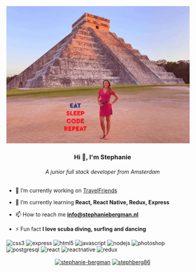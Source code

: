 
![ani](https://github.com/StephBerg86/StephBerg86/blob/master/Animated%20GIF-downsized_large.gif)

<h3 align="center">Hi 👋, I'm Stephanie</h3>
<h6 align="center">A junior full stack developer from Amsterdam</h6>

- 🔭 I’m currently working on [TravelFriends](https://github.com/StephBerg86/TravelFriends-FE)

- 🌱 I’m currently learning **React, React Native, Redux, Express**

- 📫 How to reach me **info@stephaniebergman.nl**

- ⚡ Fun fact **I love scuba diving, surfing and dancing**


<p align="left"><img src="https://devicons.github.io/devicon/devicon.git/icons/css3/css3-original-wordmark.svg" alt="css3" width="40" height="40"/> <img src="https://devicons.github.io/devicon/devicon.git/icons/express/express-original-wordmark.svg" alt="express" width="40" height="40"/> <img src="https://devicons.github.io/devicon/devicon.git/icons/html5/html5-original-wordmark.svg" alt="html5" width="40" height="40"/> <img src="https://devicons.github.io/devicon/devicon.git/icons/javascript/javascript-original.svg" alt="javascript" width="40" height="40"/> <img src="https://devicons.github.io/devicon/devicon.git/icons/nodejs/nodejs-original-wordmark.svg" alt="nodejs" width="40" height="40"/> <img src="https://devicons.github.io/devicon/devicon.git/icons/photoshop/photoshop-plain.svg" alt="photoshop" width="40" height="40"/> <img src="https://devicons.github.io/devicon/devicon.git/icons/postgresql/postgresql-original-wordmark.svg" alt="postgresql" width="40" height="40"/> <img src="https://devicons.github.io/devicon/devicon.git/icons/react/react-original-wordmark.svg" alt="react" width="40" height="40"/> <img src="https://reactnative.dev/img/header_logo.svg" alt="reactnative" width="40" height="40"/> <img src="https://devicons.github.io/devicon/devicon.git/icons/redux/redux-original.svg" alt="redux" width="40" height="40"/></p><p align="center">
<a href="https://linkedin.com/in/stephanie-bergman" target="blank"><img align="center" src="https://cdn.jsdelivr.net/npm/simple-icons@3.0.1/icons/linkedin.svg" alt="stephanie-bergman" height="30" width="30" /></a>
<a href="https://instagram.com/stephberg86" target="blank"><img align="center" src="https://cdn.jsdelivr.net/npm/simple-icons@3.0.1/icons/instagram.svg" alt="stephberg86" height="30" width="30" /></a>
</p>
